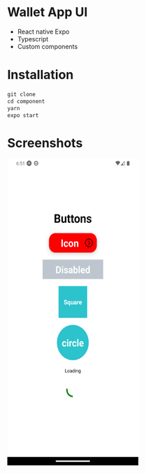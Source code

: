# Wallet App UI

- React native Expo
- Typescript
- Custom components

# Installation

```
git clone
cd component
yarn
expo start
```

# Screenshots

<img src="./screenshots/Screenshot_1664340693.png" alt="Screen" width="300" height="700"/>

